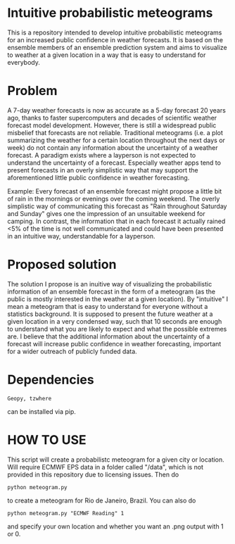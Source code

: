 # Intuitive probabilistic meteograms

This is a repository intended to develop intuitive probabilistic meteograms for an increased public confidence in weather forecasts. It is based on the ensemble members of an ensemble prediction system and aims to visualize to weather at a given location in a way that is easy to understand for everybody.

# Problem
A 7-day weather forecasts is now as accurate as a 5-day forecast 20 years ago, thanks to faster supercomputers and decades of scientific weather forecast model development. However, there is still a widespread public misbelief that forecasts are not reliable. Traditional meteograms (i.e. a plot summarizing the weather for a certain location throughout the next days or week) do not contain any information about the uncertainty of a weather forecast. A paradigm exists where a layperson is not expected to understand the uncertainty of a forecast. Especially weather apps tend to present forecasts in an overly simplistic way that may support the aforementioned little public confidence in weather forecasting.

Example: Every forecast of an ensemble forecast might propose a little bit of rain in the mornings or evenings over the coming weekend. The overly simplistic way of communicating this forecast as "Rain throughout Saturday and Sunday" gives one the impression of an unsuitable weekend for camping. In contrast, the information that in each forecast it actually rained <5% of the time is not well communicated and could have been presented in an intuitive way, understandable for a layperson.

# Proposed solution

The solution I propose is an inuitive way of visualizing the probabilistic information of an ensemble forecast in the form of a meteogram (as the public is mostly interested in the weather at a given location). By "intuitive" I mean a meteogram that is easy to understand for everyone without a statistics background. It is supposed to present the future weather at a given location in a very condensed way, such that 10 seconds are enough to understand what you are likely to expect and what the possible extremes are. I believe that the additional information about the uncertainty of a forecast will increase public confidence in weather forecasting, important for a wider outreach of publicly funded data.

# Dependencies

    Geopy, tzwhere

can be installed via pip.

# HOW TO USE

This script will create a probabilistc meteogram for a given city or location. Will require ECMWF EPS data in a folder called "/data", which is not provided in this repository due to licensing issues. Then do

    python meteogram.py
    
to create a meteogram for Rio de Janeiro, Brazil. You can also do

    python meteogram.py "ECMWF Reading" 1

and specify your own location and whether you want an .png output with 1 or 0.
